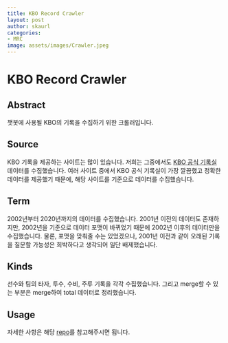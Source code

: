 ```yaml
---
title: KBO Record Crawler
layout: post
author: skaurl
categories:
- MRC
image: assets/images/Crawler.jpeg
---
```


# KBO Record Crawler

## Abstract

챗봇에 사용될 KBO의 기록을 수집하기 위한 크롤러입니다.

## Source

KBO 기록을 제공하는 사이트는 많이 있습니다. 저희는 그중에서도 [KBO 공식 기록실](https://www.koreabaseball.com/Record/Player/HitterBasic/Basic1.aspx) 데이터를 수집했습니다. 여러 사이트 중에서 KBO 공식 기록실이 가장 깔끔했고 정확한 데이터를 제공했기 때문에, 해당 사이트를 기준으로 데이터를 수집했습니다.

## Term

2002년부터 2020년까지의 데이터를 수집했습니다. 2001년 이전의 데이터도 존재하지만, 2002년을 기준으로 데이터 포맷이 바뀌었기 때문에 2002년 이후의 데이터만을 수집했습니다. 물론, 포맷을 맞춰줄 수는 있었겠으나, 2001년 이전과 같이 오래된 기록을 질문할 가능성은 희박하다고 생각되어 일단 배제했습니다.

## Kinds

선수와 팀의 타자, 투수, 수비, 주루 기록을 각각 수집했습니다. 그리고 merge할 수 있는 부분은 merge하여 total 데이터로 정리했습니다.

## Usage

자세한 사항은 해당 [repo](https://github.com/baseballChatbot7/KBO-Record-Crawler)를 참고해주시면 됩니다.
